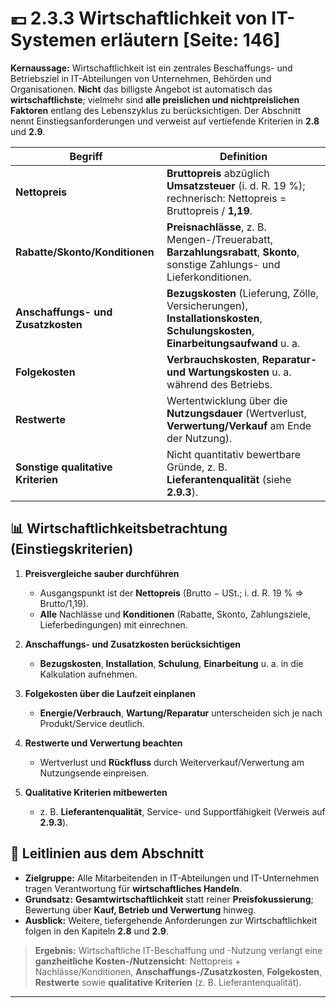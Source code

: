 # 💶 2.3.3 Wirtschaftlichkeit von IT-Systemen erläutern [Seite: 146]

**Kernaussage:** Wirtschaftlichkeit ist ein zentrales Beschaffungs- und Betriebsziel in IT-Abteilungen von Unternehmen, Behörden und Organisationen. **Nicht** das billigste Angebot ist automatisch das **wirtschaftlichste**; vielmehr sind **alle preislichen und nichtpreislichen Faktoren** entlang des Lebenszyklus zu berücksichtigen. Der Abschnitt nennt Einstiegsanforderungen und verweist auf vertiefende Kriterien in **2.8** und **2.9**. 

| Begriff                            | Definition                                                                                                                        |
| ---------------------------------- | --------------------------------------------------------------------------------------------------------------------------------- |
| **Nettopreis**                     | **Bruttopreis** abzüglich **Umsatzsteuer** (i. d. R. 19 %); rechnerisch: Nettopreis = Bruttopreis / **1,19**.                     |
| **Rabatte/Skonto/Konditionen**     | **Preisnachlässe**, z. B. Mengen-/Treuerabatt, **Barzahlungsrabatt**, **Skonto**, sonstige Zahlungs- und Lieferkonditionen.       |
| **Anschaffungs- und Zusatzkosten** | **Bezugskosten** (Lieferung, Zölle, Versicherungen), **Installationskosten**, **Schulungskosten**, **Einarbeitungsaufwand** u. a. |
| **Folgekosten**                    | **Verbrauchskosten**, **Reparatur- und Wartungskosten** u. a. während des Betriebs.                                               |
| **Restwerte**                      | Wertentwicklung über die **Nutzungsdauer** (Wertverlust, **Verwertung/Verkauf** am Ende der Nutzung).                             |
| **Sonstige qualitative Kriterien** | Nicht quantitativ bewertbare Gründe, z. B. **Lieferantenqualität** (siehe **2.9.3**).                                             |

## 📊 Wirtschaftlichkeitsbetrachtung (Einstiegskriterien)

1. **Preisvergleiche sauber durchführen**

   * Ausgangspunkt ist der **Nettopreis** (Brutto − USt.; i. d. R. 19 % ⇒ Brutto/1,19).
   * **Alle** Nachlässe und **Konditionen** (Rabatte, Skonto, Zahlungsziele, Lieferbedingungen) mit einrechnen. 
2. **Anschaffungs- und Zusatzkosten berücksichtigen**

   * **Bezugskosten**, **Installation**, **Schulung**, **Einarbeitung** u. a. in die Kalkulation aufnehmen. 
3. **Folgekosten über die Laufzeit einplanen**

   * **Energie/Verbrauch**, **Wartung/Reparatur** unterscheiden sich je nach Produkt/Service deutlich. 
4. **Restwerte und Verwertung beachten**

   * Wertverlust und **Rückfluss** durch Weiterverkauf/Verwertung am Nutzungsende einpreisen. 
5. **Qualitative Kriterien mitbewerten**

   * z. B. **Lieferantenqualität**, Service- und Supportfähigkeit (Verweis auf **2.9.3**). 

## 🧭 Leitlinien aus dem Abschnitt

* **Zielgruppe:** Alle Mitarbeitenden in IT-Abteilungen und IT-Unternehmen tragen Verantwortung für **wirtschaftliches Handeln**.
* **Grundsatz:** **Gesamtwirtschaftlichkeit** statt reiner **Preisfokussierung**; Bewertung über **Kauf, Betrieb und Verwertung** hinweg.
* **Ausblick:** Weitere, tiefergehende Anforderungen zur Wirtschaftlichkeit folgen in den Kapiteln **2.8** und **2.9**. 

> **Ergebnis:** Wirtschaftliche IT-Beschaffung und -Nutzung verlangt eine **ganzheitliche Kosten-/Nutzen­sicht**: Nettopreis + Nachlässe/Konditionen, **Anschaffungs-/Zusatzkosten**, **Folgekosten**, **Restwerte** sowie **qualitative Kriterien** (z. B. Lieferantenqualität). 

---
